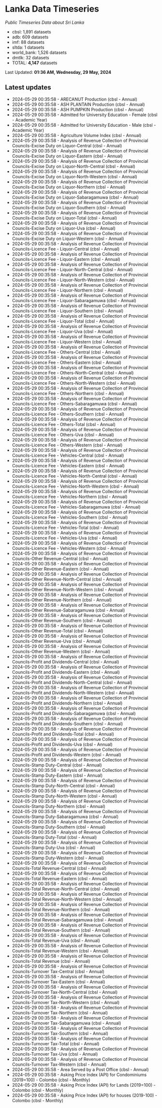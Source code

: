 # Lanka Data Timeseries
*Public Timeseries Data about Sri Lanka*

* cbsl: 1,891 datasets
* adb: 609 datasets
* imf: 88 datasets
* sltda: 1 datasets
* world_bank: 1,526 datasets
* dmtlk: 32 datasets
* TOTAL: **4,147** datasets

Last Updated: **01:36 AM, Wednesday, 29 May, 2024**

## Latest updates

* 2024-05-29 00:35:58 - ARECANUT Production (cbsl - Annual)
* 2024-05-29 00:35:58 - ASH PLANTAIN Production (cbsl - Annual)
* 2024-05-29 00:35:58 - ASH PUMPKIN Production (cbsl - Annual)
* 2024-05-29 00:35:58 - Admitted for University Education - Female (cbsl - Academic Year)
* 2024-05-29 00:35:58 - Admitted for University Education - Male (cbsl - Academic Year)
* 2024-05-29 00:35:58 - Agriculture Volume Index (cbsl - Annual)
* 2024-05-29 00:35:58 - Analysis of Revenue Collection of Provincial Councils-Excise Duty on Liquor-Central (cbsl - Annual)
* 2024-05-29 00:35:58 - Analysis of Revenue Collection of Provincial Councils-Excise Duty on Liquor-Eastern (cbsl - Annual)
* 2024-05-29 00:35:58 - Analysis of Revenue Collection of Provincial Councils-Excise Duty on Liquor-North-Central (cbsl - Annual)
* 2024-05-29 00:35:58 - Analysis of Revenue Collection of Provincial Councils-Excise Duty on Liquor-North-Western (cbsl - Annual)
* 2024-05-29 00:35:58 - Analysis of Revenue Collection of Provincial Councils-Excise Duty on Liquor-Northern (cbsl - Annual)
* 2024-05-29 00:35:58 - Analysis of Revenue Collection of Provincial Councils-Excise Duty on Liquor-Sabaragamuwa (cbsl - Annual)
* 2024-05-29 00:35:58 - Analysis of Revenue Collection of Provincial Councils-Excise Duty on Liquor-Southern (cbsl - Annual)
* 2024-05-29 00:35:58 - Analysis of Revenue Collection of Provincial Councils-Excise Duty on Liquor-Total (cbsl - Annual)
* 2024-05-29 00:35:58 - Analysis of Revenue Collection of Provincial Councils-Excise Duty on Liquor-Uva (cbsl - Annual)
* 2024-05-29 00:35:58 - Analysis of Revenue Collection of Provincial Councils-Excise Duty on Liquor-Western (cbsl - Annual)
* 2024-05-29 00:35:58 - Analysis of Revenue Collection of Provincial Councils-Licence Fee - Liquor-Central (cbsl - Annual)
* 2024-05-29 00:35:58 - Analysis of Revenue Collection of Provincial Councils-Licence Fee - Liquor-Eastern (cbsl - Annual)
* 2024-05-29 00:35:58 - Analysis of Revenue Collection of Provincial Councils-Licence Fee - Liquor-North-Central (cbsl - Annual)
* 2024-05-29 00:35:58 - Analysis of Revenue Collection of Provincial Councils-Licence Fee - Liquor-North-Western (cbsl - Annual)
* 2024-05-29 00:35:58 - Analysis of Revenue Collection of Provincial Councils-Licence Fee - Liquor-Northern (cbsl - Annual)
* 2024-05-29 00:35:58 - Analysis of Revenue Collection of Provincial Councils-Licence Fee - Liquor-Sabaragamuwa (cbsl - Annual)
* 2024-05-29 00:35:58 - Analysis of Revenue Collection of Provincial Councils-Licence Fee - Liquor-Southern (cbsl - Annual)
* 2024-05-29 00:35:58 - Analysis of Revenue Collection of Provincial Councils-Licence Fee - Liquor-Total (cbsl - Annual)
* 2024-05-29 00:35:58 - Analysis of Revenue Collection of Provincial Councils-Licence Fee - Liquor-Uva (cbsl - Annual)
* 2024-05-29 00:35:58 - Analysis of Revenue Collection of Provincial Councils-Licence Fee - Liquor-Western (cbsl - Annual)
* 2024-05-29 00:35:58 - Analysis of Revenue Collection of Provincial Councils-Licence Fee - Others-Central (cbsl - Annual)
* 2024-05-29 00:35:58 - Analysis of Revenue Collection of Provincial Councils-Licence Fee - Others-Eastern (cbsl - Annual)
* 2024-05-29 00:35:58 - Analysis of Revenue Collection of Provincial Councils-Licence Fee - Others-North-Central (cbsl - Annual)
* 2024-05-29 00:35:58 - Analysis of Revenue Collection of Provincial Councils-Licence Fee - Others-North-Western (cbsl - Annual)
* 2024-05-29 00:35:58 - Analysis of Revenue Collection of Provincial Councils-Licence Fee - Others-Northern (cbsl - Annual)
* 2024-05-29 00:35:58 - Analysis of Revenue Collection of Provincial Councils-Licence Fee - Others-Sabaragamuwa (cbsl - Annual)
* 2024-05-29 00:35:58 - Analysis of Revenue Collection of Provincial Councils-Licence Fee - Others-Southern (cbsl - Annual)
* 2024-05-29 00:35:58 - Analysis of Revenue Collection of Provincial Councils-Licence Fee - Others-Total (cbsl - Annual)
* 2024-05-29 00:35:58 - Analysis of Revenue Collection of Provincial Councils-Licence Fee - Others-Uva (cbsl - Annual)
* 2024-05-29 00:35:58 - Analysis of Revenue Collection of Provincial Councils-Licence Fee - Others-Western (cbsl - Annual)
* 2024-05-29 00:35:58 - Analysis of Revenue Collection of Provincial Councils-Licence Fee - Vehicles-Central (cbsl - Annual)
* 2024-05-29 00:35:58 - Analysis of Revenue Collection of Provincial Councils-Licence Fee - Vehicles-Eastern (cbsl - Annual)
* 2024-05-29 00:35:58 - Analysis of Revenue Collection of Provincial Councils-Licence Fee - Vehicles-North-Central (cbsl - Annual)
* 2024-05-29 00:35:58 - Analysis of Revenue Collection of Provincial Councils-Licence Fee - Vehicles-North-Western (cbsl - Annual)
* 2024-05-29 00:35:58 - Analysis of Revenue Collection of Provincial Councils-Licence Fee - Vehicles-Northern (cbsl - Annual)
* 2024-05-29 00:35:58 - Analysis of Revenue Collection of Provincial Councils-Licence Fee - Vehicles-Sabaragamuwa (cbsl - Annual)
* 2024-05-29 00:35:58 - Analysis of Revenue Collection of Provincial Councils-Licence Fee - Vehicles-Southern (cbsl - Annual)
* 2024-05-29 00:35:58 - Analysis of Revenue Collection of Provincial Councils-Licence Fee - Vehicles-Total (cbsl - Annual)
* 2024-05-29 00:35:58 - Analysis of Revenue Collection of Provincial Councils-Licence Fee - Vehicles-Uva (cbsl - Annual)
* 2024-05-29 00:35:58 - Analysis of Revenue Collection of Provincial Councils-Licence Fee - Vehicles-Western (cbsl - Annual)
* 2024-05-29 00:35:58 - Analysis of Revenue Collection of Provincial Councils-Other Revenue-Central (cbsl - Annual)
* 2024-05-29 00:35:58 - Analysis of Revenue Collection of Provincial Councils-Other Revenue-Eastern (cbsl - Annual)
* 2024-05-29 00:35:58 - Analysis of Revenue Collection of Provincial Councils-Other Revenue-North-Central (cbsl - Annual)
* 2024-05-29 00:35:58 - Analysis of Revenue Collection of Provincial Councils-Other Revenue-North-Western (cbsl - Annual)
* 2024-05-29 00:35:58 - Analysis of Revenue Collection of Provincial Councils-Other Revenue-Northern (cbsl - Annual)
* 2024-05-29 00:35:58 - Analysis of Revenue Collection of Provincial Councils-Other Revenue-Sabaragamuwa (cbsl - Annual)
* 2024-05-29 00:35:58 - Analysis of Revenue Collection of Provincial Councils-Other Revenue-Southern (cbsl - Annual)
* 2024-05-29 00:35:58 - Analysis of Revenue Collection of Provincial Councils-Other Revenue-Total (cbsl - Annual)
* 2024-05-29 00:35:58 - Analysis of Revenue Collection of Provincial Councils-Other Revenue-Uva (cbsl - Annual)
* 2024-05-29 00:35:58 - Analysis of Revenue Collection of Provincial Councils-Other Revenue-Western (cbsl - Annual)
* 2024-05-29 00:35:58 - Analysis of Revenue Collection of Provincial Councils-Profit and Dividends-Central (cbsl - Annual)
* 2024-05-29 00:35:58 - Analysis of Revenue Collection of Provincial Councils-Profit and Dividends-Eastern (cbsl - Annual)
* 2024-05-29 00:35:58 - Analysis of Revenue Collection of Provincial Councils-Profit and Dividends-North-Central (cbsl - Annual)
* 2024-05-29 00:35:58 - Analysis of Revenue Collection of Provincial Councils-Profit and Dividends-North-Western (cbsl - Annual)
* 2024-05-29 00:35:58 - Analysis of Revenue Collection of Provincial Councils-Profit and Dividends-Northern (cbsl - Annual)
* 2024-05-29 00:35:58 - Analysis of Revenue Collection of Provincial Councils-Profit and Dividends-Sabaragamuwa (cbsl - Annual)
* 2024-05-29 00:35:58 - Analysis of Revenue Collection of Provincial Councils-Profit and Dividends-Southern (cbsl - Annual)
* 2024-05-29 00:35:58 - Analysis of Revenue Collection of Provincial Councils-Profit and Dividends-Total (cbsl - Annual)
* 2024-05-29 00:35:58 - Analysis of Revenue Collection of Provincial Councils-Profit and Dividends-Uva (cbsl - Annual)
* 2024-05-29 00:35:58 - Analysis of Revenue Collection of Provincial Councils-Profit and Dividends-Western (cbsl - Annual)
* 2024-05-29 00:35:58 - Analysis of Revenue Collection of Provincial Councils-Stamp Duty-Central (cbsl - Annual)
* 2024-05-29 00:35:58 - Analysis of Revenue Collection of Provincial Councils-Stamp Duty-Eastern (cbsl - Annual)
* 2024-05-29 00:35:58 - Analysis of Revenue Collection of Provincial Councils-Stamp Duty-North-Central (cbsl - Annual)
* 2024-05-29 00:35:58 - Analysis of Revenue Collection of Provincial Councils-Stamp Duty-North-Western (cbsl - Annual)
* 2024-05-29 00:35:58 - Analysis of Revenue Collection of Provincial Councils-Stamp Duty-Northern (cbsl - Annual)
* 2024-05-29 00:35:58 - Analysis of Revenue Collection of Provincial Councils-Stamp Duty-Sabaragamuwa (cbsl - Annual)
* 2024-05-29 00:35:58 - Analysis of Revenue Collection of Provincial Councils-Stamp Duty-Southern (cbsl - Annual)
* 2024-05-29 00:35:58 - Analysis of Revenue Collection of Provincial Councils-Stamp Duty-Total (cbsl - Annual)
* 2024-05-29 00:35:58 - Analysis of Revenue Collection of Provincial Councils-Stamp Duty-Uva (cbsl - Annual)
* 2024-05-29 00:35:58 - Analysis of Revenue Collection of Provincial Councils-Stamp Duty-Western (cbsl - Annual)
* 2024-05-29 00:35:58 - Analysis of Revenue Collection of Provincial Councils-Total Revenue-Central (cbsl - Annual)
* 2024-05-29 00:35:58 - Analysis of Revenue Collection of Provincial Councils-Total Revenue-Eastern (cbsl - Annual)
* 2024-05-29 00:35:58 - Analysis of Revenue Collection of Provincial Councils-Total Revenue-North-Central (cbsl - Annual)
* 2024-05-29 00:35:58 - Analysis of Revenue Collection of Provincial Councils-Total Revenue-North-Western (cbsl - Annual)
* 2024-05-29 00:35:58 - Analysis of Revenue Collection of Provincial Councils-Total Revenue-Northern (cbsl - Annual)
* 2024-05-29 00:35:58 - Analysis of Revenue Collection of Provincial Councils-Total Revenue-Sabaragamuwa (cbsl - Annual)
* 2024-05-29 00:35:58 - Analysis of Revenue Collection of Provincial Councils-Total Revenue-Southern (cbsl - Annual)
* 2024-05-29 00:35:58 - Analysis of Revenue Collection of Provincial Councils-Total Revenue-Uva (cbsl - Annual)
* 2024-05-29 00:35:58 - Analysis of Revenue Collection of Provincial Councils-Total Revenue-Western (cbsl - Annual)
* 2024-05-29 00:35:58 - Analysis of Revenue Collection of Provincial Councils-Total Revenue (cbsl - Annual)
* 2024-05-29 00:35:58 - Analysis of Revenue Collection of Provincial Councils-Turnover Tax-Central (cbsl - Annual)
* 2024-05-29 00:35:58 - Analysis of Revenue Collection of Provincial Councils-Turnover Tax-Eastern (cbsl - Annual)
* 2024-05-29 00:35:58 - Analysis of Revenue Collection of Provincial Councils-Turnover Tax-North-Central (cbsl - Annual)
* 2024-05-29 00:35:58 - Analysis of Revenue Collection of Provincial Councils-Turnover Tax-North-Western (cbsl - Annual)
* 2024-05-29 00:35:58 - Analysis of Revenue Collection of Provincial Councils-Turnover Tax-Northern (cbsl - Annual)
* 2024-05-29 00:35:58 - Analysis of Revenue Collection of Provincial Councils-Turnover Tax-Sabaragamuwa (cbsl - Annual)
* 2024-05-29 00:35:58 - Analysis of Revenue Collection of Provincial Councils-Turnover Tax-Southern (cbsl - Annual)
* 2024-05-29 00:35:58 - Analysis of Revenue Collection of Provincial Councils-Turnover Tax-Total (cbsl - Annual)
* 2024-05-29 00:35:58 - Analysis of Revenue Collection of Provincial Councils-Turnover Tax-Uva (cbsl - Annual)
* 2024-05-29 00:35:58 - Analysis of Revenue Collection of Provincial Councils-Turnover Tax-Western (cbsl - Annual)
* 2024-05-29 00:35:58 - Area Served by a Post Office (cbsl - Annual)
* 2024-05-29 00:35:58 - Asking Price Index (API) for Condominiums (2019=100) - Colombo (cbsl - Monthly)
* 2024-05-29 00:35:58 - Asking Price Index (API) for Lands (2019=100) - Colombo (cbsl - Monthly)
* 2024-05-29 00:35:58 - Asking Price Index (API) for houses (2019-100) - Colombo (cbsl - Monthly)